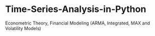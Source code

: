 # Time-Series-Analysis-in-Python
Econometric Theory, Financial Modeling (ARMA, Integrated, MAX and Volatility Models)
